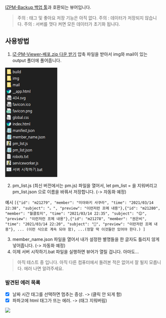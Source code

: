 [IZPM-Backup 백업 툴](https://github.com/mdsnins/IZPM-Backup)과 호환되는 뷰어입니다.


> 주의 : 태그 및 좋아요 저장 기능은 아직 없다.
> 주의 : 데이터가 저장되지 않습니다.
> 주의 : 서버를 껏다 켜면 모든 데이터가 초기화 됩니다.

## 사용방법

1. [IZ-PM-Viewer-배포.zip 다운 받기](https://github.com/twinstae/izone-pm-viewer/raw/main/IZ-PM-Viewer-%EB%B0%B0%ED%8F%AC.zip)
압축 파일을 받아서 img와 mail이 있는 output 폴더에 풀어줍니다.

![](https://github.com/twinstae/izone-pm-viewer/raw/main/%EC%98%88%EC%8B%9C.png)

2. pm_list.js (최신 버전에서는 pm.js) 파일을 열어서, let pm_list = 을 지워버리고 pm_list.json 으로 이름을 바꿔서 저장합니다. (-> 자동화 예정)

예시
```[{"id": "m21279", "member": "미야와키 사쿠라", "time": "2021/03/14 22:38", "subject": "。", "preview": "이런저런 프메 내용"},{"id": "m21280", "member": "월클토미", "time": "2021/03/14 22:35", "subject": "😌", "preview": "이런저런 프메 내용"},{"id": "m21278", "member": "권은비", "time": "2021/03/14 22:20", "subject": "🥲", "preview": "이런저런 프메 내용"}, ... (이런 식으로 계속 되야 함), ...(정말 딱 이것들만 있어야 한다.) ]```

3. member_name.json 파일을 열어서 내가 설정한 별명들을 한 글자도 틀리지 않게 넣어줍니다. (-> 자동화 예정)
4. 이제 서버 시작하기.bat 파일을 실행하면 뷰어가 열릴 겁니다. 아마도...

> 아직 테스트 중 입니다. 아직 다른 컴퓨터에서 돌려본 적은 없어서 잘 될지 모릅니다.
> 에러 나면 알려주세요.

### 발견된 에러 목록
-[x] 날짜 시간 태그를 선택하면 멈추는 증상. -> (클릭 안 되게 함)
-[x] 파파고에 html 태그가 뜨는 에러. -> (태그 지워버림)

![](https://raw.githubusercontent.com/twinstae/izone-pm-viewer/main/%EA%B2%80%EC%83%89.png)
